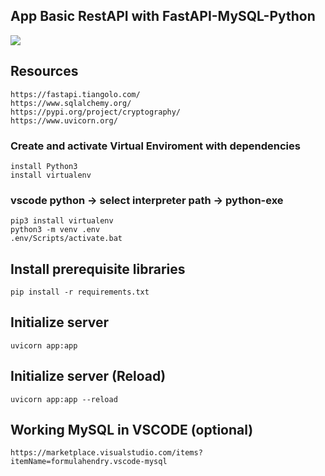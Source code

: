 ## App Basic RestAPI with FastAPI-MySQL-Python

<img src="fastapi-mysql\Logo.jpg" />

## Resources
    https://fastapi.tiangolo.com/
    https://www.sqlalchemy.org/
    https://pypi.org/project/cryptography/
    https://www.uvicorn.org/

###  Create and activate Virtual Enviroment with dependencies
    install Python3
    install virtualenv
### vscode python -> select interpreter path -> python-exe
    pip3 install virtualenv  
    python3 -m venv .env
    .env/Scripts/activate.bat

## Install prerequisite libraries
    pip install -r requirements.txt

## Initialize server
    uvicorn app:app
## Initialize server (Reload)
    uvicorn app:app --reload

## Working MySQL in VSCODE (optional)
    https://marketplace.visualstudio.com/items?itemName=formulahendry.vscode-mysql
